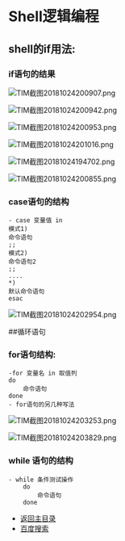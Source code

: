 # Shell逻辑编程
## shell的if用法:
### if语句的结果  

![TIM截图20181024200907.png](https://upload-images.jianshu.io/upload_images/14477271-37788f338fbfb671.png?imageMogr2/auto-orient/strip%7CimageView2/2/w/1240)

![TIM截图20181024200942.png](https://upload-images.jianshu.io/upload_images/14477271-da6f356f0af560ce.png?imageMogr2/auto-orient/strip%7CimageView2/2/w/1240)

![TIM截图20181024200953.png](https://upload-images.jianshu.io/upload_images/14477271-bd75c01f8f16512d.png?imageMogr2/auto-orient/strip%7CimageView2/2/w/1240)

![TIM截图20181024201016.png](https://upload-images.jianshu.io/upload_images/14477271-1afa0917849c66ff.png?imageMogr2/auto-orient/strip%7CimageView2/2/w/1240)

![TIM截图20181024194702.png](https://upload-images.jianshu.io/upload_images/14477271-57f01d9d2a32b44c.png?imageMogr2/auto-orient/strip%7CimageView2/2/w/1240)

![TIM截图20181024200855.png](https://upload-images.jianshu.io/upload_images/14477271-c5cc8e7afb4c0b0f.png?imageMogr2/auto-orient/strip%7CimageView2/2/w/1240)

### case语句的结构
	- case 变量值 in
	模式1)
	命令语句
	;;
	模式2)
	命令语句2
	;;
	....
	*)
	默认命令语句
	esac
	
![TIM截图20181024202954.png](https://upload-images.jianshu.io/upload_images/14477271-d84c7e6d6990f20c.png?imageMogr2/auto-orient/strip%7CimageView2/2/w/1240)

##循环语句
### for语句结构:
	-for 变量名 in 取值列
	do
		命令语句
	done
	- for语句的另几种写法

![TIM截图20181024203253.png](https://upload-images.jianshu.io/upload_images/14477271-dfeef941e4a5c99b.png?imageMogr2/auto-orient/strip%7CimageView2/2/w/1240)

![TIM截图20181024203829.png](https://upload-images.jianshu.io/upload_images/14477271-489ba37e3fd19255.png?imageMogr2/auto-orient/strip%7CimageView2/2/w/1240)

### while 语句的结构
	- while 条件测试操作
	    do
			命令语句
		done
		
		
- [返回主目录](https://abell4.github.io/)
- [百度搜索](http://baidu.com)
